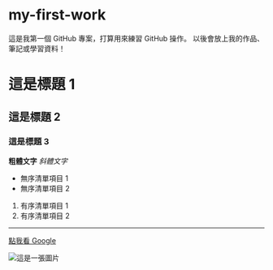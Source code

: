 # my-first-work

這是我第一個 GitHub 專案，打算用來練習 GitHub 操作。
以後會放上我的作品、筆記或學習資料！
# 這是標題 1
## 這是標題 2
### 這是標題 3
**粗體文字**
*斜體文字*
- 無序清單項目 1
- 無序清單項目 2

1. 有序清單項目 1
2. 有序清單項目 2
---
[點我看 Google](https://www.google.com)

![這是一張圖片](https://via.placeholder.com/150)
